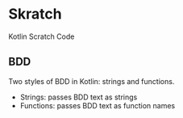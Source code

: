 # Skratch

Kotlin Scratch Code

## BDD

Two styles of BDD in Kotlin: strings and functions.

- Strings: passes BDD text as strings
- Functions: passes BDD text as function names
